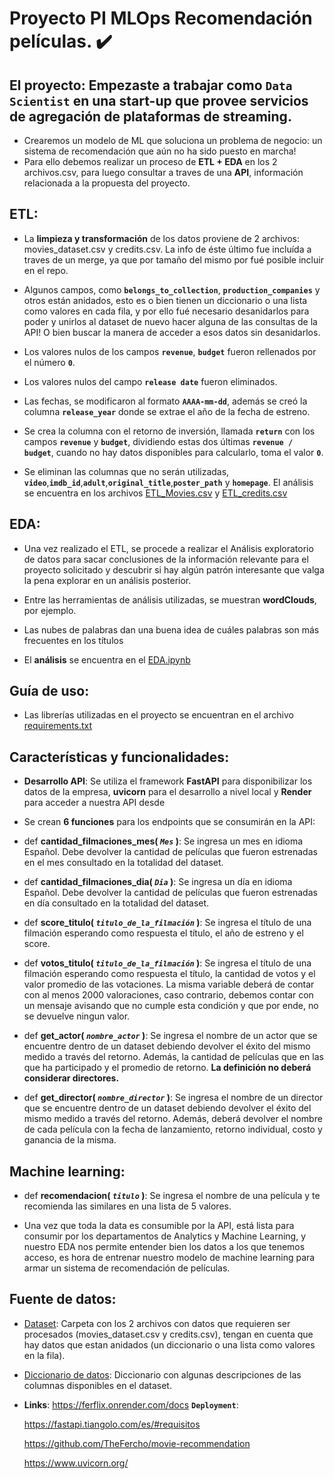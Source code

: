 

# **Proyecto PI MLOps Recomendación películas.** :heavy_check_mark:




## **El proyecto:** Empezaste a trabajar como **`Data Scientist`** en una start-up que provee servicios de agregación de plataformas de streaming.
- Crearemos un modelo de ML que soluciona un problema de negocio: un sistema de recomendación que aún no ha sido puesto en marcha! 
- Para ello debemos realizar un proceso de **ETL + EDA** en los 2 archivos.csv, para luego consultar a traves de una **API**, información relacionada a la propuesta del proyecto.


## **ETL**:

- La **limpieza y transformación** de los datos proviene de 2 archivos: movies_dataset.csv y credits.csv. La info de éste último fue incluída a traves de un merge, ya que por tamaño del mismo por fué posible incluir en el repo.

- Algunos campos, como **`belongs_to_collection`**, **`production_companies`** y otros están anidados, esto es o bien tienen un diccionario o una lista como valores en cada fila, y por ello fué necesario desanidarlos para poder  y unirlos al dataset de nuevo hacer alguna de las consultas de la API! O bien buscar la manera de acceder a esos datos sin desanidarlos.

- Los valores nulos de los campos **`revenue`**, **`budget`** fueron rellenados por el número **`0`**.
    
- Los valores nulos del campo **`release date`** fueron eliminados.

- Las fechas, se modificaron al formato **`AAAA-mm-dd`**, además se creó la columna **`release_year`** donde se extrae el año de la fecha de estreno.

- Se crea la columna con el retorno de inversión, llamada **`return`** con los campos **`revenue`** y **`budget`**, dividiendo estas dos últimas **`revenue / budget`**, cuando no hay datos disponibles para calcularlo, toma el valor **`0`**.

- Se eliminan las columnas que no serán utilizadas, **`video`**,**`imdb_id`**,**`adult`**,**`original_title`**,**`poster_path`** y **`homepage`**.
El análisis se encuentra en los archivos [ETL_Movies.csv](https://github.com/TheFercho/movie-recommendation/blob/master/ipynb/ETL_Movies.ipynb) y [ETL_credits.csv](https://github.com/TheFercho/movie-recommendation/blob/master/ipynb/ETL_credits.ipynb)   

## **EDA**:

- Una vez realizado el ETL, se procede a realizar el Análisis exploratorio de datos para sacar conclusiones de la información relevante para el proyecto solicitado y descubrir si hay algún patrón interesante que valga la pena explorar en un análisis posterior. 
- Entre las herramientas de análisis utilizadas, se muestran **wordClouds**, por ejemplo.
- Las nubes de palabras dan una buena idea de cuáles palabras son más frecuentes en los títulos
     
- El **análisis** se encuentra en el [EDA.ipynb](https://github.com/TheFercho/movie-recommendation/blob/master/EDA.ipynb)



## **Guía de uso**:
- Las librerías utilizadas en el proyecto se encuentran en el archivo [requirements.txt](https://github.com/TheFercho/movie-recommendation/blob/master/requirements.txt)


## **Características y funcionalidades**: 

- **Desarrollo API**:   Se utiliza el framework **FastAPI** para disponibilizar los datos de la empresa, **uvicorn** para el desarrollo a nivel local y **Render** para acceder a nuestra API desde 

- Se crean **6 funciones** para los endpoints que se consumirán en la API:
  
- def **cantidad_filmaciones_mes( *`Mes`* )**:
    Se ingresa un mes en idioma Español. Debe devolver la cantidad de películas que fueron estrenadas en el mes consultado en la totalidad del dataset.

- def **cantidad_filmaciones_dia( *`Dia`* )**:
    Se ingresa un día en idioma Español. Debe devolver la cantidad de películas que fueron estrenadas en día consultado en la totalidad del dataset.


- def **score_titulo( *`titulo_de_la_filmación`* )**:
    Se ingresa el título de una filmación esperando como respuesta el título, el año de estreno y el score.
    

- def **votos_titulo( *`titulo_de_la_filmación`* )**:
    Se ingresa el título de una filmación esperando como respuesta el título, la cantidad de votos y el valor promedio de las votaciones. La misma variable deberá de contar con al menos 2000 valoraciones, caso contrario, debemos contar con un mensaje avisando que no cumple esta condición y que por ende, no se devuelve ningun valor.
    

- def **get_actor( *`nombre_actor`* )**:
    Se ingresa el nombre de un actor que se encuentre dentro de un dataset debiendo devolver el éxito del mismo medido a través del retorno. Además, la cantidad de películas que en las que ha participado y el promedio de retorno. **La definición no deberá considerar directores.**
    

- def **get_director( *`nombre_director`* )**:
    Se ingresa el nombre de un director que se encuentre dentro de un dataset debiendo devolver el éxito del mismo medido a través del retorno. Además, deberá devolver el nombre de cada película con la fecha de lanzamiento, retorno individual, costo y ganancia de la misma.

## **Machine learning**:

- def **recomendacion( *`titulo`* )**:
    Se ingresa el nombre de una película y te recomienda las similares en una lista de 5 valores.

- Una vez que toda la data es consumible por la API, está lista para consumir por los departamentos de Analytics y Machine Learning, y nuestro EDA 
nos permite entender bien los datos a los que tenemos acceso, es hora de entrenar nuestro modelo de machine learning para armar un sistema de 
recomendación de películas.

## **Fuente de datos**: 

- [Dataset](https://drive.google.com/drive/folders/1nvSjC2JWUH48o3pb8xlKofi8SNHuNWeu): Carpeta con los 2 archivos con datos que requieren ser procesados (movies_dataset.csv y credits.csv), tengan en cuenta que hay datos que estan anidados (un diccionario o una lista como valores en la fila).

- [Diccionario de datos](https://docs.google.com/spreadsheets/d/1QkHH5er-74Bpk122tJxy_0D49pJMIwKLurByOfmxzho/edit#gid=0): Diccionario con algunas descripciones de las columnas disponibles en el dataset.

- **Links**:
    https://ferflix.onrender.com/docs **`Deployment`**:

    https://fastapi.tiangolo.com/es/#requisitos 

    https://github.com/TheFercho/movie-recommendation 

    https://www.uvicorn.org/

       
 